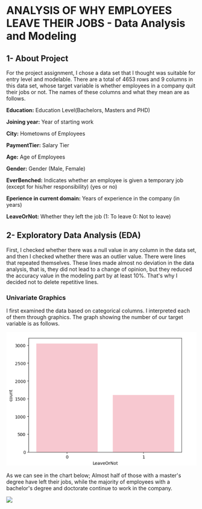 # ANALYSIS OF WHY EMPLOYEES LEAVE THEIR JOBS - Data Analysis and Modeling

## 1- About Project

For the project assignment, I chose a data set that I thought was suitable for entry level and modelable. There are a total of 4653 rows and 9 columns in this data set, whose target variable is whether employees in a company quit their jobs or not. The names of these columns and what they mean are as follows.

**Education:** Education Level(Bachelors, Masters and PHD)

**Joining year:** Year of starting work

**City:** Hometowns of Employees

**PaymentTier:** Salary Tier

**Age:** Age of Employees

**Gender:** Gender (Male, Female)

**EverBenched:** Indicates whether an employee is given a temporary job (except for his/her responsibility) (yes or no)

**Eperience in current domain:** Years of experience in the company (in years)

**LeaveOrNot:** Whether they left the job (1: To leave 0: Not to leave)

## 2-	Exploratory Data Analysis (EDA)

First, I checked whether there was a null value in any column in the data set, and then I checked whether there was an outlier value.
There were lines that repeated themselves. These lines made almost no deviation in the data analysis, that is, they did not lead to a change of opinion, but they reduced the accuracy value in the modeling part by at least 10%. That's why I decided not to delete repetitive lines.

### Univariate Graphics
I first examined the data based on categorical columns. I interpreted each of them through graphics.
The graph showing the number of our target variable is as follows.

<img src="https://github.com/timekeeperzz/DataScienceBootcampProject/blob/main/ProjectGraphics/LeaveOrNotCounts.png" width="auto">

As we can see in the chart below; Almost half of those with a master's degree have left their jobs, while the majority of employees with a bachelor's degree and doctorate continue to work in the company.

<img src="[https://github.com/timekeeperzz/DataScienceBootcampProject/blob/main/ProjectGraphics/LeaveOrNotCounts.png](https://github.com/timekeeperzz/DataScienceBootcampProject/blob/main/ProjectGraphics/Education.png)https://github.com/timekeeperzz/DataScienceBootcampProject/blob/main/ProjectGraphics/Education.png" width="auto">


